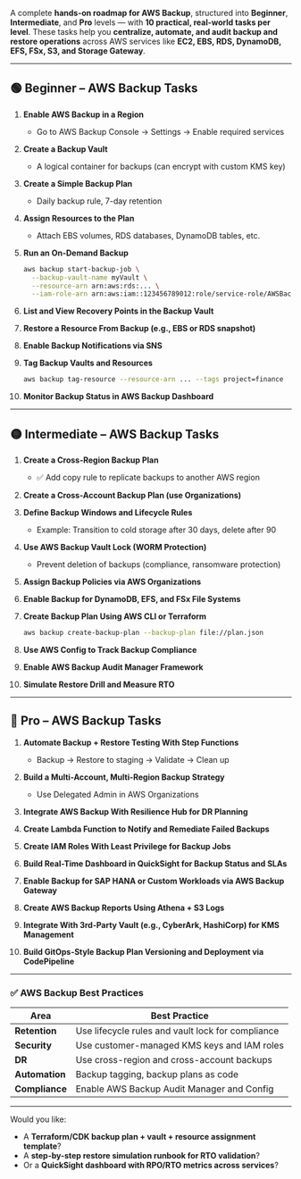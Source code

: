 A complete **hands-on roadmap for AWS Backup**, structured into **Beginner**, **Intermediate**, and **Pro** levels — with **10 practical, real-world tasks per level**. These tasks help you **centralize, automate, and audit backup and restore operations** across AWS services like **EC2, EBS, RDS, DynamoDB, EFS, FSx, S3, and Storage Gateway**.

---

## 🟢 Beginner – AWS Backup Tasks

1. **Enable AWS Backup in a Region**
   - Go to AWS Backup Console → Settings → Enable required services

2. **Create a Backup Vault**
   - A logical container for backups (can encrypt with custom KMS key)

3. **Create a Simple Backup Plan**
   - Daily backup rule, 7-day retention

4. **Assign Resources to the Plan**
   - Attach EBS volumes, RDS databases, DynamoDB tables, etc.

5. **Run an On-Demand Backup**
   ```bash
   aws backup start-backup-job \
     --backup-vault-name myVault \
     --resource-arn arn:aws:rds:... \
     --iam-role-arn arn:aws:iam::123456789012:role/service-role/AWSBackupDefaultServiceRole
   ```

6. **List and View Recovery Points in the Backup Vault**

7. **Restore a Resource From Backup (e.g., EBS or RDS snapshot)**

8. **Enable Backup Notifications via SNS**

9. **Tag Backup Vaults and Resources**
   ```bash
   aws backup tag-resource --resource-arn ... --tags project=finance
   ```

10. **Monitor Backup Status in AWS Backup Dashboard**

---

## 🟡 Intermediate – AWS Backup Tasks

1. **Create a Cross-Region Backup Plan**
   - ✅ Add copy rule to replicate backups to another AWS region

2. **Create a Cross-Account Backup Plan (use Organizations)**

3. **Define Backup Windows and Lifecycle Rules**
   - Example: Transition to cold storage after 30 days, delete after 90

4. **Use AWS Backup Vault Lock (WORM Protection)**
   - Prevent deletion of backups (compliance, ransomware protection)

5. **Assign Backup Policies via AWS Organizations**

6. **Enable Backup for DynamoDB, EFS, and FSx File Systems**

7. **Create Backup Plan Using AWS CLI or Terraform**
   ```bash
   aws backup create-backup-plan --backup-plan file://plan.json
   ```

8. **Use AWS Config to Track Backup Compliance**

9. **Enable AWS Backup Audit Manager Framework**

10. **Simulate Restore Drill and Measure RTO**

---

## 🔴 Pro – AWS Backup Tasks

1. **Automate Backup + Restore Testing With Step Functions**
   - Backup → Restore to staging → Validate → Clean up

2. **Build a Multi-Account, Multi-Region Backup Strategy**
   - Use Delegated Admin in AWS Organizations

3. **Integrate AWS Backup With Resilience Hub for DR Planning**

4. **Create Lambda Function to Notify and Remediate Failed Backups**

5. **Create IAM Roles With Least Privilege for Backup Jobs**

6. **Build Real-Time Dashboard in QuickSight for Backup Status and SLAs**

7. **Enable Backup for SAP HANA or Custom Workloads via AWS Backup Gateway**

8. **Create AWS Backup Reports Using Athena + S3 Logs**

9. **Integrate With 3rd-Party Vault (e.g., CyberArk, HashiCorp) for KMS Management**

10. **Build GitOps-Style Backup Plan Versioning and Deployment via CodePipeline**

---

### ✅ AWS Backup Best Practices

| Area             | Best Practice                                           |
|------------------|----------------------------------------------------------|
| **Retention**    | Use lifecycle rules and vault lock for compliance        |
| **Security**     | Use customer-managed KMS keys and IAM roles              |
| **DR**           | Use cross-region and cross-account backups               |
| **Automation**   | Backup tagging, backup plans as code                     |
| **Compliance**   | Enable AWS Backup Audit Manager and Config               |

---

Would you like:
- A **Terraform/CDK backup plan + vault + resource assignment template**?
- A **step-by-step restore simulation runbook for RTO validation**?
- Or a **QuickSight dashboard with RPO/RTO metrics across services**?
